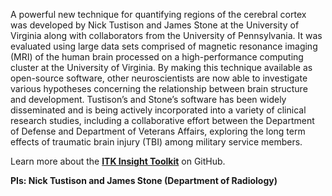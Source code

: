A powerful new technique for quantifying regions of the cerebral cortex was developed by Nick Tustison and James Stone at the University of Virginia along with collaborators from the University of Pennsylvania. It was evaluated using large data sets comprised of magnetic resonance imaging (MRI) of the human brain processed on a high-performance computing cluster at the University of Virginia.  By making this technique available as open-source software, other neuroscientists are now able to investigate various hypotheses concerning the relationship between brain structure and development. Tustison’s and Stone’s software has been widely disseminated and is being actively incorporated into a variety of clinical research studies, including a collaborative effort between the Department of Defense and Department of Veterans Affairs, exploring the long term effects of traumatic brain injury (TBI) among military service members.

Learn more about the [**ITK Insight Toolkit**](https://github.com/InsightSoftwareConsortium/ITK) on GitHub.

**PIs: Nick Tustison and James Stone (Department of Radiology)**
